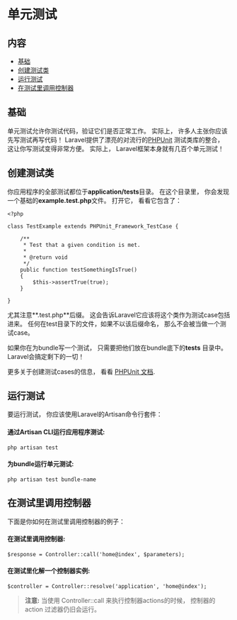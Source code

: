 # 单元测试

## 内容

- [基础](#the-basics)
- [创建测试类](#creating-test-classes)
- [运行测试](#running-tests)
- [在测试里调用控制器](#calling-controllers-from-tests)

<a name="the-basics"></a>
## 基础

单元测试允许你测试代码，验证它们是否正常工作。 实际上， 许多人主张你应该先写测试再写代码！ Laravel提供了漂亮的对流行的[PHPUnit](http://www.phpunit.de/manual/current/en/) 测试类库的整合， 这让你写测试变得非常方便。 实际上， Laravel框架本身就有几百个单元测试！


<a name="creating-test-classes"></a>
## 创建测试类

你应用程序的全部测试都位于**application/tests**目录。 在这个目录里， 你会发现一个基础的**example.test.php**文件。 打开它， 看看它包含了：  

	<?php

	class TestExample extends PHPUnit_Framework_TestCase {

		/**
		 * Test that a given condition is met.
		 *
		 * @return void
		 */
		public function testSomethingIsTrue()
		{
			$this->assertTrue(true);
		}

	}

尤其注意**.test.php**后缀。 这会告诉Laravel它应该将这个类作为测试case包括进来。 任何在test目录下的文件，如果不以该后缀命名， 那么不会被当做一个测试case。 


如果你在为bundle写一个测试， 只需要把他们放在bundle底下的**tests** 目录中。 Laravel会搞定剩下的一切！ 

更多关于创建测试cases的信息， 看看 [PHPUnit 文档](http://www.phpunit.de/manual/current/en/).

<a name="running-tests"></a>
## 运行测试

要运行测试， 你应该使用Laravel的Artisan命令行套件：

#### 通过Artisan CLI运行应用程序测试:

	php artisan test

#### 为bundle运行单元测试:

	php artisan test bundle-name

<a name="#calling-controllers-from-tests"></a>
## 在测试里调用控制器

下面是你如何在测试里调用控制器的例子：

#### 在测试里调用控制器:

	$response = Controller::call('home@index', $parameters);

#### 在测试里化解一个控制器实例:

	$controller = Controller::resolve('application', 'home@index');

> **注意:** 当使用 Controller::call 来执行控制器actions的时候， 控制器的 action 过滤器仍旧会运行。